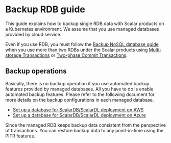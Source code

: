 # Backup RDB guide

This guide explains how to backup single RDB data with Scalar products on a Kubernetes environment. We assume that you use managed databases provided by cloud service.

Even if you use RDB, you must follow the [Backup NoSQL database guide](./BackupNoSQL.md) when you use more than two RDBs under the Scalar products using [Multi-storage Transactions](https://github.com/scalar-labs/scalardb/blob/master/docs/multi-storage-transactions.md) or [Two-phase Commit Transactions](https://github.com/scalar-labs/scalardb/blob/master/docs/two-phase-commit-transactions.md).

## Backup operations

Basically, there is no backup operation if you use automated backup features provided by managed databases. All you have to do is enable automated backup features. Please refer to the following document for more details on the backup configurations in each managed database.

* [Set up a database for ScalarDB/ScalarDL deployment on AWS](./SetupDatabaseForAWS.md)
* [Set up a database for ScalarDB/ScalarDL deployment on Azure](./SetupDatabaseForAzure.md)

Since the managed RDB keeps backup data consistent from the perspective of transactions. You can restore backup data to any point-in-time using the PITR features.
